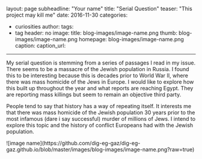 layout: page
subheadline: "Your name"
title: "Serial Question"
teaser: "This project may kill me"
date: 2016-11-30
categories:
  - curiosities
author:  <!--- oliviaevanoff --->
tags:
  - tag
header: no
image: <!--- Blog_Post_3_Image.JPEG --->
  title: blog-images/image-name.png
  thumb: blog-images/image-name.png
  homepage: blog-images/image-name.png
  caption: <!--- 1905-11-06 --->
  caption_url: <!--- https://github.com/oliviaevanoff/blog-posts --->
---
<p> My serial question is stemming from a series of passages I read in my issue.
There seems to be a massacre of the Jewish population in Russia. I found this
to be interesting because this is decades prior to World War II, where there
was mass homicide of the Jews in Europe. I would like to explore how this built
up throughout the year and what reports are reaching Egypt. They are reporting
mass killings but seem to remain an objective third party.</p>
<p> People tend to say that history has a way of repeating itself. It interests
me that there was mass homicide of the Jewish population 30 years prior to the
most infamous (dare i say successful) murder of millions of Jews. I intend to
explore this topic and the history of conflict Europeans had with the Jewish
population. </p>
![image name](https://github.com/dig-eg-gaz/dig-eg-gaz.github.io/blob/master/images/blog-images/image-name.png?raw=true)
